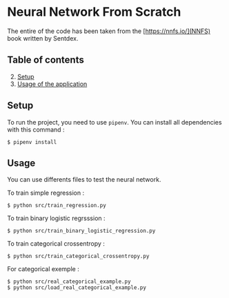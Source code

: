 # Neural Network From Scratch

The entire of the code has been taken from the [https://nnfs.io/](NNFS) book written by Sentdex.

## Table of contents

2. [Setup](#setup)
1. [Usage of the application](#usage)

## Setup

To run the project, you need to use `pipenv`.
You can install all dependencies with this command :
```shell
$ pipenv install
```

## Usage

You can use differents files to test the neural network.

To train simple regression :
```shell
$ python src/train_regression.py
```

To train binary logistic regrsssion :
```shell
$ python src/train_binary_logistic_regression.py
```

To train categorical crossentropy :
```shell
$ python src/train_categorical_crossentropy.py
```

For categorical exemple :
```shell
$ python src/real_categorical_example.py
$ python src/load_real_categorical_example.py
```
